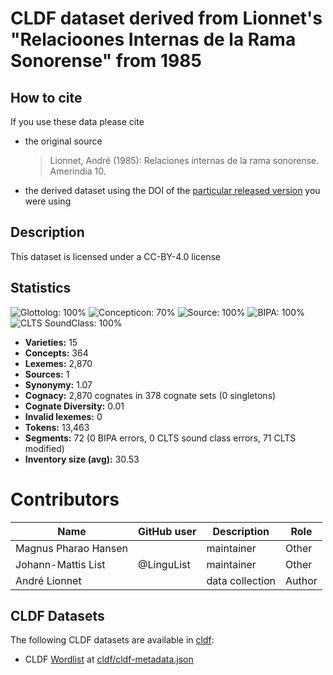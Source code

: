 # CLDF dataset derived from Lionnet's "Relacioones Internas de la Rama Sonorense" from 1985

## How to cite

If you use these data please cite
- the original source
  > Lionnet, André (1985): Relaciones internas de la rama sonorense. Amerindia 10.
- the derived dataset using the DOI of the [particular released version](../../releases/) you were using

## Description


This dataset is licensed under a CC-BY-4.0 license

## Statistics


![Glottolog: 100%](https://img.shields.io/badge/Glottolog-100%25-brightgreen.svg "Glottolog: 100%")
![Concepticon: 70%](https://img.shields.io/badge/Concepticon-70%25-yellow.svg "Concepticon: 70%")
![Source: 100%](https://img.shields.io/badge/Source-100%25-brightgreen.svg "Source: 100%")
![BIPA: 100%](https://img.shields.io/badge/BIPA-100%25-brightgreen.svg "BIPA: 100%")
![CLTS SoundClass: 100%](https://img.shields.io/badge/CLTS%20SoundClass-100%25-brightgreen.svg "CLTS SoundClass: 100%")

- **Varieties:** 15
- **Concepts:** 364
- **Lexemes:** 2,870
- **Sources:** 1
- **Synonymy:** 1.07
- **Cognacy:** 2,870 cognates in 378 cognate sets (0 singletons)
- **Cognate Diversity:** 0.01
- **Invalid lexemes:** 0
- **Tokens:** 13,463
- **Segments:** 72 (0 BIPA errors, 0 CLTS sound class errors, 71 CLTS modified)
- **Inventory size (avg):** 30.53

# Contributors

Name               | GitHub user  | Description    | Role
---                | ---          | ---            | ---
Magnus Pharao Hansen |  | maintainer | Other
Johann-Mattis List | @LinguList   | maintainer     | Other
André Lionnet | | data collection | Author





## CLDF Datasets

The following CLDF datasets are available in [cldf](cldf):

- CLDF [Wordlist](https://github.com/cldf/cldf/tree/master/modules/Wordlist) at [cldf/cldf-metadata.json](cldf/cldf-metadata.json)